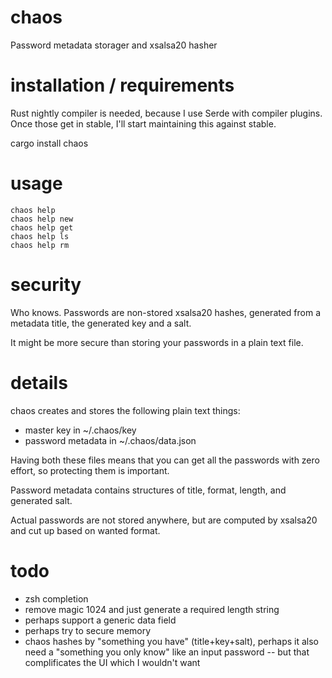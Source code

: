 # chaos
Password metadata storager and xsalsa20 hasher

# installation / requirements

Rust nightly compiler is needed, because I use Serde with compiler plugins. Once those get in stable, I'll start
maintaining this against stable.

cargo install chaos

# usage

```
chaos help
chaos help new
chaos help get
chaos help ls
chaos help rm
```

# security

Who knows. Passwords are non-stored xsalsa20 hashes, generated from a metadata title, the generated key and a salt.

It might be more secure than storing your passwords in a plain text file.

# details

chaos creates and stores the following plain text things:
 - master key in ~/.chaos/key
 - password metadata in ~/.chaos/data.json

Having both these files means that you can get all the passwords with zero effort, so protecting them is important.

Password metadata contains structures of title, format, length, and generated salt. 

Actual passwords are not stored anywhere, but are computed by xsalsa20 and cut up based on wanted format.


# todo

- zsh completion
- remove magic 1024 and just generate a required length string
- perhaps support a generic data field
- perhaps try to secure memory
- chaos hashes by "something you have" (title+key+salt), perhaps it also need a "something you only know" like an input password -- but that complificates the UI which I wouldn't want
